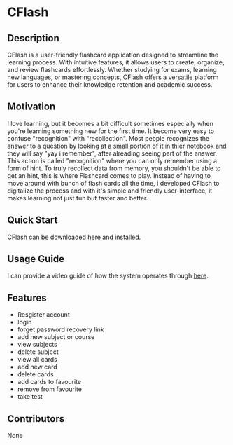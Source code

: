 # CFlash

## Description
CFlash is a user-friendly flashcard application designed to streamline the learning process. With intuitive features, it allows users to create, organize, and review flashcards effortlessly. Whether studying for exams, learning new languages, or mastering concepts, CFlash offers a versatile platform for users to enhance their knowledge retention and academic success.

## Motivation
I love learning, but it becomes a bit difficult sometimes especially when you're learning something new for the first time. It become very easy to confuse "recognition" with "recollection". Most people recognizes the answer to a question by looking at a small portion of it in thier notebook and they will say "yay i remember", after alreading seeing part of the answer. This action is called "recognition" where you can only remember using a form of hint. To truly recollect data from memory, you shouldn't be able to get an hint, this is where Flashcard comes to play. Instead of having to move around with bunch of flash cards all the time, i developed CFlash to digitalize the process and with it's simple and friendly user-interface, it makes learning not just fun but faster and better.

## Quick Start
CFlash can be downloaded [here](https://drive.google.com/file/d/1JSPceDz6QRxxSAyU_kcBAh9k3MfkPatn/view?usp=drivesdk) and installed.

## Usage Guide
I can provide a video guide of how the system operates through [here](www.vidoelinkaquaboost.come).

## Features

- Resgister account
- login
- forget password recovery link
- add new subject or course
- view subjects
- delete subject
- view all cards
- add new card
- delete cards
- add cards to favourite
- remove from favourite
- take test

## Contributors
None
